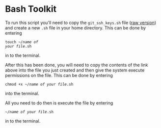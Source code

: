 # Bash Toolkit
To run this script you'll need to copy the `git_ssh_keys.sh` file ([raw version](https://raw.githubusercontent.com/creynoldsaccenture/bash-toolkit/master/git_ssh_keys.sh)) and create a new `.sh` file in your home directory. This can be done by entering <pre><code>touch ~/<i>name of your file</i>.sh</code></pre> in to the terminal.

After this has been done, you will need to copy the contents of the link above into the file you just created and then give the system execute permissions on the file. This can be done by entering <pre><code>chmod +x ~/<i>name of your file</i>.sh</code></pre> into the terminal.

All you need to do then is execute the file by entering <pre><code>~/<i>name of your file</i>.sh</code></pre> in to the terminal.
